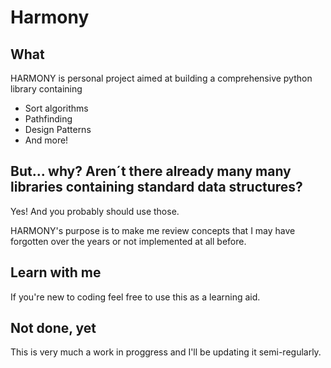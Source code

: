 # Harmony

## What

HARMONY is personal project aimed at building a comprehensive python library containing

* Sort algorithms
* Pathfinding
* Design Patterns
* And more!

## But... why? Aren´t there already many many libraries containing standard data structures?

Yes! And you probably should use those.

HARMONY's purpose is to make me review concepts that I may have forgotten over the years or not implemented at all before.

## Learn with me

If you're new to coding feel free to use this as a learning aid.

## Not done, yet

This is very much a work in proggress and I'll be updating it semi-regularly.
